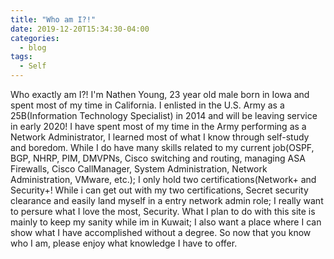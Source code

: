 ```yaml
---
title: "Who am I?!"
date: 2019-12-20T15:34:30-04:00
categories:
  - blog
tags:
  - Self
---
```


Who exactly am I?!
I'm Nathen Young, 23 year old male born in Iowa and spent most of my time in California.
I enlisted in the U.S. Army as a 25B(Information Technology Specialist) in 2014 and will be leaving service in early 2020!
I have spent most of my time in the Army performing as a Network Administrator, I learned most of what I know through self-study and boredom.
While I do have many skills related to my current job(OSPF, BGP, NHRP, PIM, DMVPNs, Cisco switching and routing, managing ASA Firewalls, Cisco CallManager, System Administration, Network Administration, VMware, etc.); I only hold two certifications(Network+ and Security+!
While i can get out with my two certifications, Secret security clearance and easily land myself in a entry network admin role; I really want to persure what I love the most, Security.
What I plan to do with this site is mainly to keep my sanity while im in Kuwait; I also want a place where I can show what I have accomplished without a degree.
So now that you know who I am, please enjoy what knowledge I have to offer.